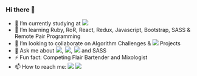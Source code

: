 ### Hi there 👋


- 🔭 I’m currently studying at ![](https://img.shields.io/badge/Microverse-blueviolet)
- 🌱 I’m learning Ruby, RoR, React, Redux, Javascript, Bootstrap, SASS & Remote Pair Programming
- 👯 I’m looking to collaborate on Algorithm Challenges & ![](https://img.shields.io/badge/Ruby_on_Rails-CC0000?style=for-the-badge&logo=ruby-on-rails&logoColor=white) Projects
- 💬 Ask me about ![](https://img.shields.io/badge/JavaScript-323330?style=for-the-badge&logo=javascript&logoColor=F7DF1E), ![](https://img.shields.io/badge/Ruby-CC342D?style=for-the-badge&logo=ruby&logoColor=white), ![](https://img.shields.io/badge/Bootstrap-563D7C?style=for-the-badge&logo=bootstrap&logoColor=white) and SASS
- ⚡ Fun fact: Competing Flair Bartender and Mixologist
- 📫 How to reach me:  [![](https://img.shields.io/badge/Gmail-D14836?style=for-the-badge&logo=gmail&logoColor=white)](https://mail.google.com/mail/?view=cm&source=mailto&to=jordygarcia0119@gmail.com)  [![](https://img.shields.io/badge/LinkedIn-0077B5?style=for-the-badge&logo=linkedin&logoColor=white)](https://www.linkedin.com/in/jordy-garcia-675849206/)
